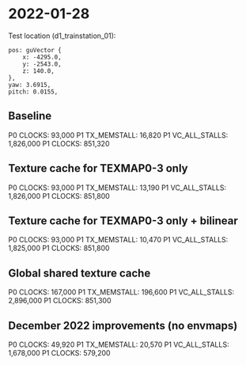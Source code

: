 # 2022-01-28

Test location (d1_trainstation_01):
```
pos: guVector {
    x: -4295.0,
    y: -2543.0,
    z: 140.0,
},
yaw: 3.6915,
pitch: 0.0155,
```

## Baseline

P0 CLOCKS: 93,000
P1 TX_MEMSTALL: 16,820
P1 VC_ALL_STALLS: 1,826,000
P1 CLOCKS: 851,320

## Texture cache for TEXMAP0-3 only

P0 CLOCKS: 93,000
P1 TX_MEMSTALL: 13,190
P1 VC_ALL_STALLS: 1,826,000
P1 CLOCKS: 851,800

## Texture cache for TEXMAP0-3 only + bilinear

P0 CLOCKS: 93,000
P1 TX_MEMSTALL: 10,470
P1 VC_ALL_STALLS: 1,825,000
P1 CLOCKS: 851,800

## Global shared texture cache

P0 CLOCKS: 167,000
P1 TX_MEMSTALL: 196,600
P1 VC_ALL_STALLS: 2,896,000
P1 CLOCKS: 851,300

## December 2022 improvements (no envmaps)

P0 CLOCKS: 49,920
P1 TX_MEMSTALL: 20,570
P1 VC_ALL_STALLS: 1,678,000
P1 CLOCKS: 579,200
